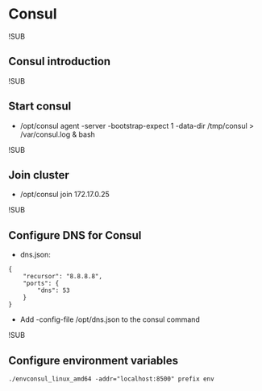 # Consul

!SUB
## Consul introduction


!SUB
## Start consul

- /opt/consul agent -server -bootstrap-expect 1 -data-dir /tmp/consul > /var/consul.log & bash


!SUB
## Join cluster

- /opt/consul join 172.17.0.25

!SUB
## Configure DNS for Consul

- dns.json:
```
{
	"recursor": "8.8.8.8",
	"ports": {
		"dns": 53
	}
}
```
- Add -config-file /opt/dns.json to the consul command

!SUB
## Configure environment variables

```
./envconsul_linux_amd64 -addr="localhost:8500" prefix env
```